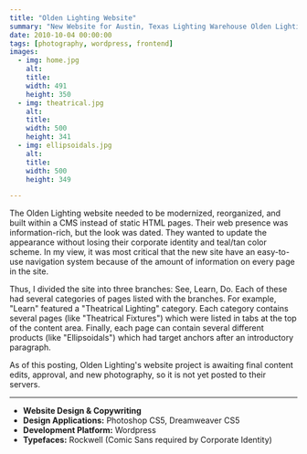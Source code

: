 ```yaml
---
title: "Olden Lighting Website"
summary: "New Website for Austin, Texas Lighting Warehouse Olden Lighting."
date: 2010-10-04 00:00:00
tags: [photography, wordpress, frontend]
images:
  - img: home.jpg
    alt: 
    title: 
    width: 491
    height: 350
  - img: theatrical.jpg
    alt: 
    title: 
    width: 500
    height: 341
  - img: ellipsoidals.jpg
    alt: 
    title: 
    width: 500
    height: 349

---
```


<p>The Olden Lighting website needed to be modernized, reorganized, and built within a CMS instead of static HTML pages. Their web presence was information-rich, but the look was dated. They wanted to update the appearance without losing their corporate identity and teal/tan color scheme. In my view, it was most critical that the new site have an easy-to-use navigation system because of the amount of information on every page in the site.</p><p>Thus, I divided the site into three branches: See, Learn, Do. Each of these had several categories of pages listed with the branches. For example, "Learn" featured a "Theatrical Lighting" category. Each category contains several pages (like "Theatrical Fixtures") which were listed in tabs at the top of the content area. Finally, each page can contain several different products (like "Ellipsoidals") which had target anchors after an introductory paragraph.</p><p>As of this posting, Olden Lighting's website project is awaiting final content edits, approval, and new photography, so it is not yet posted to their servers.</p>

---

<ul><li><strong>Website Design &amp; Copywriting</strong></li><li><strong>Design Applications:</strong> Photoshop CS5, Dreamweaver CS5</li><li><strong>Development Platform:</strong> Wordpress</li><li><strong>Typefaces:</strong> Rockwell (Comic Sans required by Corporate Identity)</li></ul>
